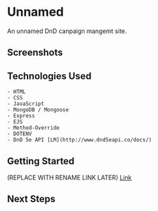 # Unnamed
An unnamed DnD canpaign mangemt site. 
## Screenshots

## Technologies Used
    - HTML
    - CSS
    - JavaScript
    - MongoDB / Mongoose
    - Express
    - EJS
    - Method-Override
    - DOTENV
    - DnD 5e API [LM](http://www.dnd5eapi.co/docs/)

## Getting Started
(REPLACE WITH RENAME LINK LATER)
[Link](https://shielded-plateau-48899.herokuapp.com/)


## Next Steps

